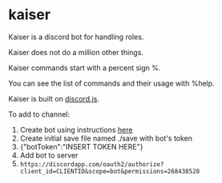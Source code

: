 # kaiser
Kaiser is a discord bot for handling roles.

Kaiser does not do a million other things.

Kaiser commands start with a percent sign %.

You can see the list of commands and their usage with %help.

Kaiser is built on [discord.js](https://github.com/hydrabolt/discord.js/).

To add to channel:

1. Create bot using instructions [here](https://github.com/Chikachi/DiscordIntegration/wiki/How-to-get-a-token-and-channel-ID-for-Discord)
2. Create initial save file named ./save with bot's token
  1. {"botToken":"INSERT TOKEN HERE"}
3. Add bot to server
  1. `https://discordapp.com/oauth2/authorize?client_id=CLIENTID&scope=bot&permissions=268438528`
